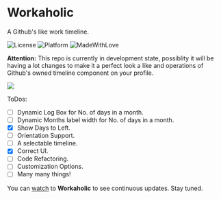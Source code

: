 # Workaholic

A Github's like work timeline.

![License](https://img.shields.io/badge/License-MIT-lightgrey.svg)
![Platform](https://img.shields.io/badge/Platforms-iOS-red.svg)
![MadeWithLove](https://img.shields.io/badge/Made%20with%20%E2%9D%A4-India-green.svg)

<b>Attention:</b> This repo is currently in development state, possiblity it will be having a lot changes to make it a perfect look a like and operations of Github's owned timeline component on your profile. 

<img src="https://github.com/hemangshah/Workaholic/blob/master/Screenshots/WHPortrait.png">

ToDos:
- [ ] Dynamic Log Box for No. of days in a month.
- [ ] Dynamic Months label width for No. of days in a month.
- [x] Show Days to Left.
- [ ] Orientation Support.
- [ ] A selectable timeline.
- [x] Correct UI.
- [ ] Code Refactoring.
- [ ] Customization Options.
- [ ] Many many things!

You can [watch](https://github.com/hemangshah/Workaholic/subscription) to **Workaholic** to see continuous updates. Stay tuned.
